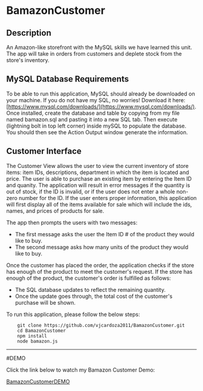 # BamazonCustomer

## Description

An Amazon-like storefront with the MySQL skills we have learned this unit. The app will take in orders from customers and deplete stock from the store's inventory.

## MySQL Database Requirements

To be able to run this application, MySQL should already be downloaded on your machine. If you do not have my SQL, no worries! Download it here: [https://www.mysql.com/downloads/](https://www.mysql.com/downloads/). Once installed, create the database and table by copying from my file named bamazon.sql and pasting it into a new SQL tab. Then execute (lightning bolt in top left corner) inside mySQL to populate the database. You should then see the Action Output window generate the information.

## Customer Interface

The Customer View allows the user to view the current inventory of store items: item IDs, descriptions, department in which the item is located and price. The user is able to purchase an existing item by entering the Item ID and quanity. The application will result in error messages if the quantity is out of stock, if the ID is invalid, or if the user does not enter a whole non-zero number for the ID. If the user enters proper information, this application will first display all of the items available for sale which will include the ids, names, and prices of products for sale.

<p>The app then prompts the users with two messages:</p>

- The first message asks the user the Item ID # of the product they would like to buy.
- The second message asks how many units of the product they would like to buy.

<p>Once the customer has placed the order, the application checks if the store has enough of the product to meet the customer's request. If the store has enough of the product, the customer's order is fulfilled as follows:

- The SQL database updates to reflect the remaining quantity.
- Once the update goes through, the total cost of the customer's purchase will be shown.

<p> To run this application, please follow the below steps: </p>

```
    git clone https://github.com/vjcardoza2011/BamazonCustomer.git
    cd BamazonCustomer
    npm install
    node bamazon.js
```

---

#DEMO

Click the link below to watch my Bamazon Customer Demo:

[BamazonCustomerDEMO](https://drive.google.com/open?id=1aRhxPDmAD_1nZffYqQUfc-_0e6BUvYq_)
